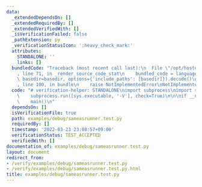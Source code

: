 ```yaml
---
data:
  _extendedDependsOn: []
  _extendedRequiredBy: []
  _extendedVerifiedWith: []
  _isVerificationFailed: false
  _pathExtension: py
  _verificationStatusIcon: ':heavy_check_mark:'
  attributes:
    STANDALONE: ''
    links: []
  bundledCode: "Traceback (most recent call last):\n  File \"/opt/hostedtoolcache/Python/3.10.2/x64/lib/python3.10/site-packages/onlinejudge_verify/documentation/build.py\"\
    , line 71, in _render_source_code_stat\n    bundled_code = language.bundle(stat.path,\
    \ basedir=basedir, options={'include_paths': [basedir]}).decode()\n  File \"/opt/hostedtoolcache/Python/3.10.2/x64/lib/python3.10/site-packages/onlinejudge_verify/languages/python.py\"\
    , line 100, in bundle\n    raise NotImplementedError\nNotImplementedError\n"
  code: "# verification-helper: STANDALONE\nimport subprocess\nimport sys\n\ndef main():\n\
    \    subprocess.run([sys.executable, '-V'], check=True)\n\n\nif __name__ == '__main__':\n\
    \    main()\n"
  dependsOn: []
  isVerificationFile: true
  path: examples/debug/sameasrunner.test.py
  requiredBy: []
  timestamp: '2022-03-23 23:08:57+09:00'
  verificationStatus: TEST_ACCEPTED
  verifiedWith: []
documentation_of: examples/debug/sameasrunner.test.py
layout: document
redirect_from:
- /verify/examples/debug/sameasrunner.test.py
- /verify/examples/debug/sameasrunner.test.py.html
title: examples/debug/sameasrunner.test.py
---
```

